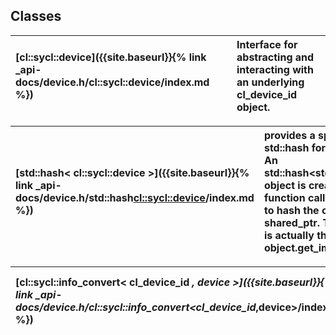 ---
---
## Classes

| [cl::sycl::device]({{site.baseurl}}{% link _api-docs/device.h/cl::sycl::device/index.md %}) | Interface for abstracting and interacting with an underlying cl_device_id object.  |
| :--- | :--- |


| [std::hash< cl::sycl::device >]({{site.baseurl}}{% link _api-docs/device.h/std::hash<cl::sycl::device>/index.md %}) | provides a specialization for std::hash for the buffer class. An std::hash<std::shared_ptr<...>> object is created and its function call operator is used to hash the contents of the shared_ptr. The returned hash is actually the result of (size_t) object.get_impl().get()  |
| :--- | :--- |


| [cl::sycl::info_convert< cl_device_id *, device >]({{site.baseurl}}{% link _api-docs/device.h/cl::sycl::info_convert<cl_device_id*,device>/index.md %}) | This function converts a cl device object to a sycl device object it is used to allow get_info<cl::sycl::device::parent_device> to return a sycl device object.  |
| :--- | :--- |

